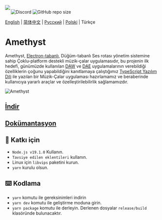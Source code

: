 

<img align="left" src="https://media.discordapp.net/attachments/667464431562653706/1025732056124235826/icon.png?width=128&height=128">

![Discord](https://img.shields.io/discord/385387666415550474?label=Discord&logo=discord&style=flat)
![GitHub repo size](https://img.shields.io/github/repo-size/geoxor/amethyst?label=Boyut)

[English](./README.md) | [简体中文](./README-zh.md) | [Русский](./README-ru.md) | [Polski](./README-pl.md) | Türkçe

# Amethyst 

Amethyst, [Electron-tabanlı](https://electronjs.org/), Düğüm-tabanlı Ses rotası yönetim sistemine sahip Çoklu-platform destekli müzik-çalar uygulamasıdır, bu projenin ilk hedefi, günümüzde kullanılan [DAW](https://tr.wikipedia.org/wiki/Dijital_ses_i%C5%9Fleme_istasyonu) ve [DAE](https://tr.wikipedia.org/wiki/Kategori:Ses_düzenleme_yazılımları) uygulamalarının verebildiği özelliklerin çoğunu yapabildiğini kanıtlamaya çalıştığımız [TypeScript Yazılım Dili](https://www.typescriptlang.org/) ile yazılan bir Müzik-Çalar uygulaması hazırlamamız ve beraberinde kullanıcıya yararlı araçlar ve özelleştirilebilirlik sağlamamızdır.

![Amethyst](https://cdn.discordapp.com/attachments/667464431562653706/1185332870064128020/image.png?ex=658f3a42&is=657cc542&hm=17279c55c3a1bb9b1e1d188a01d065a8afdebb35b2ec70402b62ee9bb454aecc&)
## [İndir](https://amethyst.pages.dev/installation/package_managers.html)
## [Dokümantasyon](https://amethyst.pages.dev/introduction.html)


## 📝 Katkı için
- `Node.js v19.1.0` Kullanın.
- `Tavsiye edilen eklentileri` kullanın.
- Linux için `libvips` paketini kurun.
- `yarn` kurulu olsun.

## ⌨️ Kodlama
- `yarn` komutu ile gereksinimleri indirin
- `yarn dev` komutu ile geliştirme moduna girin.
- `yarn package` komutu ile derleyin. Derlenen dosyalar `release/build` klasöründe bulunacaktır.
